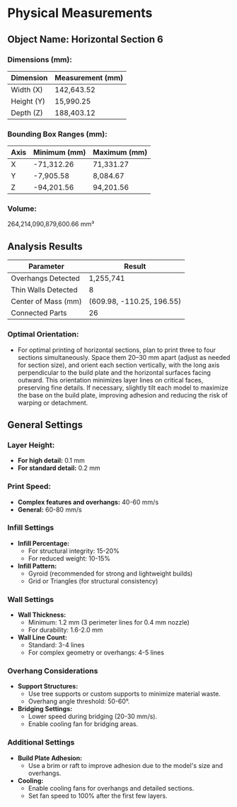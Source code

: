 
# Physical Measurements

## Object Name: Horizontal Section 6

### Dimensions (mm):
| Dimension  | Measurement (mm) |
|------------|------------------|
| Width (X)  | 142,643.52       |
| Height (Y) | 15,990.25        |
| Depth (Z)  | 188,403.12       |

### Bounding Box Ranges (mm):
| Axis | Minimum (mm) | Maximum (mm) |
|------|--------------|--------------|
| X    | -71,312.26   | 71,331.27    |
| Y    | -7,905.58    | 8,084.67     |
| Z    | -94,201.56   | 94,201.56    |

### Volume:
264,214,090,879,600.66 mm³

## Analysis Results

| Parameter           | Result                    |
|---------------------|---------------------------|
| Overhangs Detected  | 1,255,741                 |
| Thin Walls Detected | 8                         |
| Center of Mass (mm) | (609.98, -110.25, 196.55) |
| Connected Parts     | 26                        |

### Optimal Orientation:
- For optimal printing of horizontal sections, plan to print three to four sections simultaneously. Space them 20–30 mm apart (adjust as needed for section size), and orient each section vertically, with the long axis perpendicular to the build plate and the horizontal surfaces facing outward. This orientation minimizes layer lines on critical faces, preserving fine details. If necessary, slightly tilt each model to maximize the base on the build plate, improving adhesion and reducing the risk of warping or detachment.

## General Settings

### Layer Height:
- **For high detail:** 0.1 mm
- **For standard detail:** 0.2 mm

### Print Speed:
- **Complex features and overhangs:** 40-60 mm/s
- **General:** 60-80 mm/s

### Infill Settings
- **Infill Percentage:**
  - For structural integrity: 15-20%
  - For reduced weight: 10-15%
- **Infill Pattern:**
  - Gyroid (recommended for strong and lightweight builds)
  - Grid or Triangles (for structural consistency)

### Wall Settings
- **Wall Thickness:**
  - Minimum: 1.2 mm (3 perimeter lines for 0.4 mm nozzle)
  - For durability: 1.6-2.0 mm
- **Wall Line Count:**  
  - Standard: 3-4 lines  
  - For complex geometry or overhangs: 4-5 lines  

### Overhang Considerations
- **Support Structures:**  
  - Use tree supports or custom supports to minimize material waste.  
  - Overhang angle threshold: 50-60°.
- **Bridging Settings:**  
  - Lower speed during bridging (20-30 mm/s).  
  - Enable cooling fan for bridging areas.

### Additional Settings
- **Build Plate Adhesion:**  
  - Use a brim or raft to improve adhesion due to the model's size and overhangs.
- **Cooling:**  
  - Enable cooling fans for overhangs and detailed sections.  
  - Set fan speed to 100% after the first few layers.

